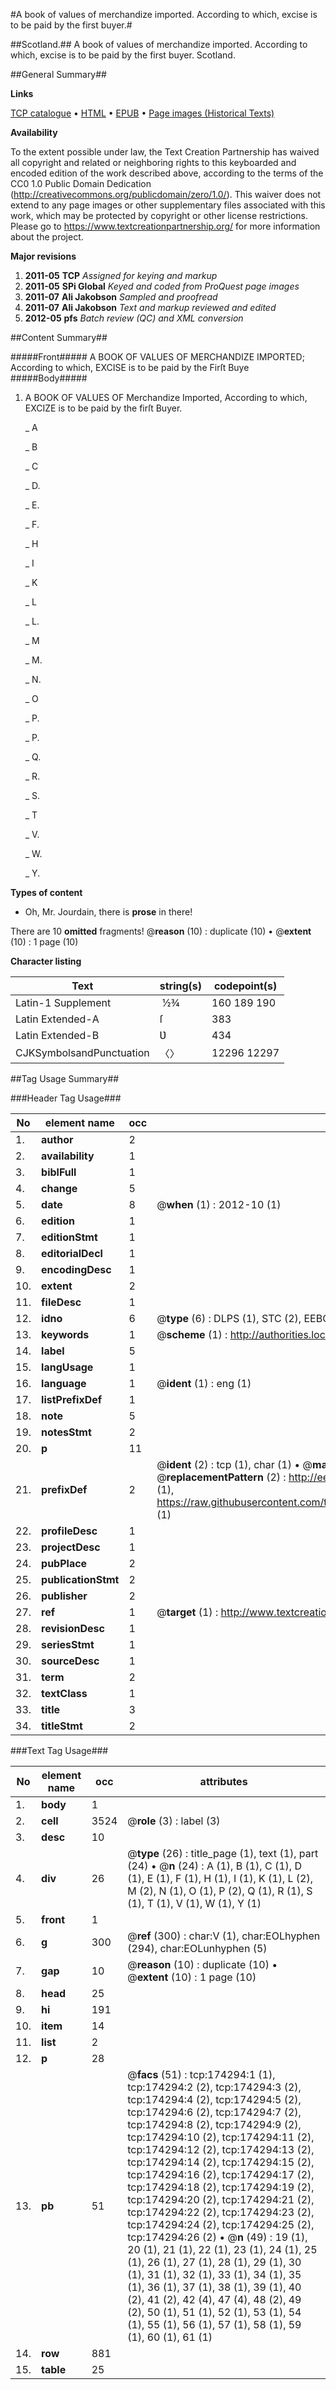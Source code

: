#A book of values of merchandize imported. According to which, excise is to be paid by the first buyer.#

##Scotland.##
A book of values of merchandize imported. According to which, excise is to be paid by the first buyer.
Scotland.

##General Summary##

**Links**

[TCP catalogue](http://www.ota.ox.ac.uk/tcp/)  • 
[HTML](http://tei.it.ox.ac.uk/tcp/Texts-HTML/free/B01/B01718.html)  • 
[EPUB](http://tei.it.ox.ac.uk/tcp/Texts-EPUB/free/B01/B01718.epub) • 
[Page images (Historical Texts)](https://historicaltexts.jisc.ac.uk/eebo-47013626e)

**Availability**

To the extent possible under law, the Text Creation Partnership has waived all copyright and related or neighboring rights to this keyboarded and encoded edition of the work described above, according to the terms of the CC0 1.0 Public Domain Dedication (http://creativecommons.org/publicdomain/zero/1.0/). This waiver does not extend to any page images or other supplementary files associated with this work, which may be protected by copyright or other license restrictions. Please go to https://www.textcreationpartnership.org/ for more information about the project.

**Major revisions**

1. __2011-05__ __TCP__ *Assigned for keying and markup*
1. __2011-05__ __SPi Global__ *Keyed and coded from ProQuest page images*
1. __2011-07__ __Ali Jakobson__ *Sampled and proofread*
1. __2011-07__ __Ali Jakobson__ *Text and markup reviewed and edited*
1. __2012-05__ __pfs__ *Batch review (QC) and XML conversion*

##Content Summary##

#####Front#####
A BOOK OF VALUES OF MERCHANDIZE IMPORTED; According to which, EXCISE is to be paid by the Firſt Buye
#####Body#####

1. A BOOK OF VALUES OF Merchandize Imported, According to which, EXCIZE is to be paid by the firſt Buyer.

    _ A

    _ B

    _ C

    _ D.

    _ E.

    _ F.

    _ H

    _ I

    _ K

    _ L

    _ L.

    _ M

    _ M.

    _ N.

    _ O

    _ P.

    _ P.

    _ Q.

    _ R.

    _ S.

    _ T

    _ V.

    _ W.

    _ Y.

**Types of content**

  * Oh, Mr. Jourdain, there is **prose** in there!

There are 10 **omitted** fragments! 
 @__reason__ (10) : duplicate (10)  •  @__extent__ (10) : 1 page (10)

**Character listing**


|Text|string(s)|codepoint(s)|
|---|---|---|
|Latin-1 Supplement| ½¾|160 189 190|
|Latin Extended-A|ſ|383|
|Latin Extended-B|Ʋ|434|
|CJKSymbolsandPunctuation|〈〉|12296 12297|

##Tag Usage Summary##

###Header Tag Usage###

|No|element name|occ|attributes|
|---|---|---|---|
|1.|__author__|2||
|2.|__availability__|1||
|3.|__biblFull__|1||
|4.|__change__|5||
|5.|__date__|8| @__when__ (1) : 2012-10 (1)|
|6.|__edition__|1||
|7.|__editionStmt__|1||
|8.|__editorialDecl__|1||
|9.|__encodingDesc__|1||
|10.|__extent__|2||
|11.|__fileDesc__|1||
|12.|__idno__|6| @__type__ (6) : DLPS (1), STC (2), EEBO-CITATION (1), OCLC (1), VID (1)|
|13.|__keywords__|1| @__scheme__ (1) : http://authorities.loc.gov/ (1)|
|14.|__label__|5||
|15.|__langUsage__|1||
|16.|__language__|1| @__ident__ (1) : eng (1)|
|17.|__listPrefixDef__|1||
|18.|__note__|5||
|19.|__notesStmt__|2||
|20.|__p__|11||
|21.|__prefixDef__|2| @__ident__ (2) : tcp (1), char (1)  •  @__matchPattern__ (2) : ([0-9\-]+):([0-9IVX]+) (1), (.+) (1)  •  @__replacementPattern__ (2) : http://eebo.chadwyck.com/downloadtiff?vid=$1&page=$2 (1), https://raw.githubusercontent.com/textcreationpartnership/Texts/master/tcpchars.xml#$1 (1)|
|22.|__profileDesc__|1||
|23.|__projectDesc__|1||
|24.|__pubPlace__|2||
|25.|__publicationStmt__|2||
|26.|__publisher__|2||
|27.|__ref__|1| @__target__ (1) : http://www.textcreationpartnership.org/docs/. (1)|
|28.|__revisionDesc__|1||
|29.|__seriesStmt__|1||
|30.|__sourceDesc__|1||
|31.|__term__|2||
|32.|__textClass__|1||
|33.|__title__|3||
|34.|__titleStmt__|2||


###Text Tag Usage###

|No|element name|occ|attributes|
|---|---|---|---|
|1.|__body__|1||
|2.|__cell__|3524| @__role__ (3) : label (3)|
|3.|__desc__|10||
|4.|__div__|26| @__type__ (26) : title_page (1), text (1), part (24)  •  @__n__ (24) : A (1), B (1), C (1), D (1), E (1), F (1), H (1), I (1), K (1), L (2), M (2), N (1), O (1), P (2), Q (1), R (1), S (1), T (1), V (1), W (1), Y (1)|
|5.|__front__|1||
|6.|__g__|300| @__ref__ (300) : char:V (1), char:EOLhyphen (294), char:EOLunhyphen (5)|
|7.|__gap__|10| @__reason__ (10) : duplicate (10)  •  @__extent__ (10) : 1 page (10)|
|8.|__head__|25||
|9.|__hi__|191||
|10.|__item__|14||
|11.|__list__|2||
|12.|__p__|28||
|13.|__pb__|51| @__facs__ (51) : tcp:174294:1 (1), tcp:174294:2 (2), tcp:174294:3 (2), tcp:174294:4 (2), tcp:174294:5 (2), tcp:174294:6 (2), tcp:174294:7 (2), tcp:174294:8 (2), tcp:174294:9 (2), tcp:174294:10 (2), tcp:174294:11 (2), tcp:174294:12 (2), tcp:174294:13 (2), tcp:174294:14 (2), tcp:174294:15 (2), tcp:174294:16 (2), tcp:174294:17 (2), tcp:174294:18 (2), tcp:174294:19 (2), tcp:174294:20 (2), tcp:174294:21 (2), tcp:174294:22 (2), tcp:174294:23 (2), tcp:174294:24 (2), tcp:174294:25 (2), tcp:174294:26 (2)  •  @__n__ (49) : 19 (1), 20 (1), 21 (1), 22 (1), 23 (1), 24 (1), 25 (1), 26 (1), 27 (1), 28 (1), 29 (1), 30 (1), 31 (1), 32 (1), 33 (1), 34 (1), 35 (1), 36 (1), 37 (1), 38 (1), 39 (1), 40 (2), 41 (2), 42 (4), 47 (4), 48 (2), 49 (2), 50 (1), 51 (1), 52 (1), 53 (1), 54 (1), 55 (1), 56 (1), 57 (1), 58 (1), 59 (1), 60 (1), 61 (1)|
|14.|__row__|881||
|15.|__table__|25||
